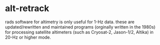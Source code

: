 # alt-retrack
rads software for altimetry is only useful for 1-Hz data. these are updated/rewritten and maintained programs (orginally written in the 1980s) for processing satellite altimeters (such as Cryosat-2, Jason-1/2, Altika) in 20-Hz or higher mode.
